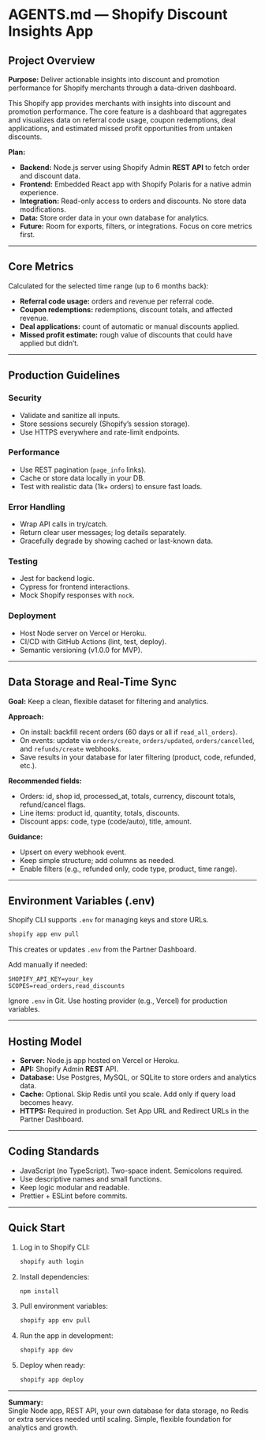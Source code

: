 # AGENTS.md — Shopify Discount Insights App

## Project Overview

**Purpose:** Deliver actionable insights into discount and promotion performance for Shopify merchants through a data-driven dashboard.

This Shopify app provides merchants with insights into discount and promotion performance. The core feature is a dashboard that aggregates and visualizes data on referral code usage, coupon redemptions, deal applications, and estimated missed profit opportunities from untaken discounts.

**Plan:**
- **Backend:** Node.js server using Shopify Admin **REST API** to fetch order and discount data.
- **Frontend:** Embedded React app with Shopify Polaris for a native admin experience.
- **Integration:** Read-only access to orders and discounts. No store data modifications.
- **Data:** Store order data in your own database for analytics.
- **Future:** Room for exports, filters, or integrations. Focus on core metrics first.

---

## Core Metrics

Calculated for the selected time range (up to 6 months back):

- **Referral code usage:** orders and revenue per referral code.
- **Coupon redemptions:** redemptions, discount totals, and affected revenue.
- **Deal applications:** count of automatic or manual discounts applied.
- **Missed profit estimate:** rough value of discounts that could have applied but didn’t.

---

## Production Guidelines

### Security
- Validate and sanitize all inputs.
- Store sessions securely (Shopify’s session storage).
- Use HTTPS everywhere and rate-limit endpoints.

### Performance
- Use REST pagination (`page_info` links).
- Cache or store data locally in your DB.
- Test with realistic data (1k+ orders) to ensure fast loads.

### Error Handling
- Wrap API calls in try/catch.
- Return clear user messages; log details separately.
- Gracefully degrade by showing cached or last-known data.

### Testing
- Jest for backend logic.
- Cypress for frontend interactions.
- Mock Shopify responses with `nock`.

### Deployment
- Host Node server on Vercel or Heroku.
- CI/CD with GitHub Actions (lint, test, deploy).
- Semantic versioning (v1.0.0 for MVP).

---

## Data Storage and Real-Time Sync

**Goal:** Keep a clean, flexible dataset for filtering and analytics.

**Approach:**
- On install: backfill recent orders (60 days or all if `read_all_orders`).
- On events: update via `orders/create`, `orders/updated`, `orders/cancelled`, and `refunds/create` webhooks.
- Save results in your database for later filtering (product, code, refunded, etc.).

**Recommended fields:**
- Orders: id, shop id, processed_at, totals, currency, discount totals, refund/cancel flags.
- Line items: product id, quantity, totals, discounts.
- Discount apps: code, type (code/auto), title, amount.

**Guidance:**
- Upsert on every webhook event.
- Keep simple structure; add columns as needed.
- Enable filters (e.g., refunded only, code type, product, time range).

---

## Environment Variables (.env)

Shopify CLI supports `.env` for managing keys and store URLs.

```bash
shopify app env pull
```
This creates or updates `.env` from the Partner Dashboard.

Add manually if needed:
```env
SHOPIFY_API_KEY=your_key
SCOPES=read_orders,read_discounts
```

Ignore `.env` in Git. Use hosting provider (e.g., Vercel) for production variables.

---

## Hosting Model

- **Server:** Node.js app hosted on Vercel or Heroku.
- **API:** Shopify Admin **REST** API.
- **Database:** Use Postgres, MySQL, or SQLite to store orders and analytics data.
- **Cache:** Optional. Skip Redis until you scale. Add only if query load becomes heavy.
- **HTTPS:** Required in production. Set App URL and Redirect URLs in the Partner Dashboard.

---

## Coding Standards

- JavaScript (no TypeScript). Two-space indent. Semicolons required.
- Use descriptive names and small functions.
- Keep logic modular and readable.
- Prettier + ESLint before commits.

---

## Quick Start

1. Log in to Shopify CLI:
   ```bash
   shopify auth login
   ```
2. Install dependencies:
   ```bash
   npm install
   ```
3. Pull environment variables:
   ```bash
   shopify app env pull
   ```
4. Run the app in development:
   ```bash
   shopify app dev
   ```
5. Deploy when ready:
   ```bash
   shopify app deploy
   ```

---

**Summary:**  
Single Node app, REST API, your own database for data storage, no Redis or extra services needed until scaling. Simple, flexible foundation for analytics and growth.